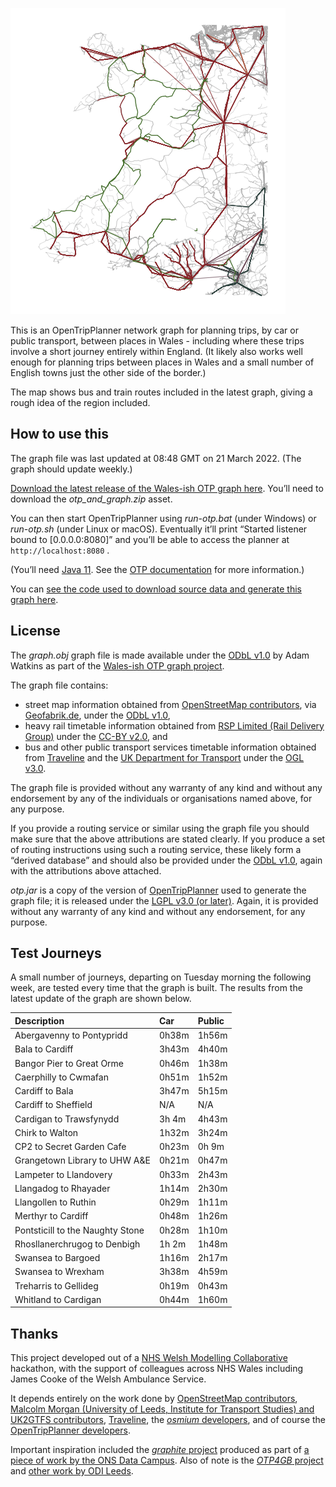 ![](map.png)

This is an OpenTripPlanner network graph for planning trips, by car or public transport, between places in Wales - including where these trips involve a short journey entirely within England. (It likely also works well enough for planning trips between places in Wales and a small number of English towns just the other side of the border.)

The map shows bus and train routes included in the latest graph, giving a rough idea of the region included.

## How to use this

The graph file was last updated at 08:48 GMT on 21 March 2022. (The graph should update weekly.)

[Download the latest release of the Wales-ish OTP graph here](https://github.com/stupidpupil/wales_ish_otp_graph/releases/latest). You’ll need to download the *otp\_and\_graph.zip* asset.

You can then start OpenTripPlanner using *run-otp.bat* (under Windows) or *run-otp.sh* (under Linux or macOS). Eventually it’ll print “Started listener bound to \[0.0.0.0:8080\]” and you’ll be able to access the planner at `http://localhost:8080` .

(You’ll need [Java 11](https://adoptopenjdk.net/?variant=openjdk11&jvmVariant=hotspot). See the [OTP documentation](http://docs.opentripplanner.org/en/latest/) for more information.)

You can [see the code used to download source data and generate this graph here](https://github.com/stupidpupil/wales_ish_otp_graph).

## License

The *graph.obj* graph file is made available under the [ODbL v1.0](https://opendatacommons.org/licenses/odbl/1-0/) by Adam Watkins as part of the [Wales-ish OTP graph project](https://stupidpupil.github.io/wales_ish_otp_graph).

The graph file contains:

  - street map information obtained from [OpenStreetMap contributors](https://www.openstreetmap.org/copyright), via [Geofabrik.de](https://download.geofabrik.de/europe/great-britain.html), under the [ODbL v1.0](https://opendatacommons.org/licenses/odbl/1-0/),
  - heavy rail timetable information obtained from [RSP Limited (Rail Delivery Group)](http://data.atoc.org/) under the [CC-BY v2.0](https://creativecommons.org/licenses/by/2.0/uk/legalcode), and
  - bus and other public transport services timetable information obtained from [Traveline](https://www.travelinedata.org.uk/traveline-open-data/traveline-national-dataset/) and the [UK Department for Transport](https://data.bus-data.dft.gov.uk/) under the [OGL v3.0](https://www.nationalarchives.gov.uk/doc/open-government-licence/version/3/).

The graph file is provided without any warranty of any kind and without any endorsement by any of the individuals or organisations named above, for any purpose.

If you provide a routing service or similar using the graph file you should make sure that the above attributions are stated clearly. If you produce a set of routing instructions using such a routing service, these likely form a “derived database” and should also be provided under the [ODbL v1.0](https://opendatacommons.org/licenses/odbl/1-0/), again with the attributions above attached.

*otp.jar* is a copy of the version of [OpenTripPlanner](https://github.com/opentripplanner/OpenTripPlanner) used to generate the graph file; it is released under the [LGPL v3.0 (or later)](https://github.com/opentripplanner/OpenTripPlanner/blob/dev-2.x/LICENSE). Again, it is provided without any warranty of any kind and without any endorsement, for any purpose.

## Test Journeys

A small number of journeys, departing on Tuesday morning the following week, are tested every time that the graph is built. The results from the latest update of the graph are shown below.

| Description                      | Car   | Public |
| :------------------------------- | :---- | :----- |
| Abergavenny to Pontypridd        | 0h38m | 1h56m  |
| Bala to Cardiff                  | 3h43m | 4h40m  |
| Bangor Pier to Great Orme        | 0h46m | 1h38m  |
| Caerphilly to Cwmafan            | 0h51m | 1h52m  |
| Cardiff to Bala                  | 3h47m | 5h15m  |
| Cardiff to Sheffield             | N/A   | N/A    |
| Cardigan to Trawsfynydd          | 3h 4m | 4h43m  |
| Chirk to Walton                  | 1h32m | 3h24m  |
| CP2 to Secret Garden Cafe        | 0h23m | 0h 9m  |
| Grangetown Library to UHW A\&E   | 0h21m | 0h47m  |
| Lampeter to Llandovery           | 0h33m | 2h43m  |
| Llangadog to Rhayader            | 1h14m | 2h30m  |
| Llangollen to Ruthin             | 0h29m | 1h11m  |
| Merthyr to Cardiff               | 0h48m | 1h26m  |
| Pontsticill to the Naughty Stone | 0h28m | 1h10m  |
| Rhosllanerchrugog to Denbigh     | 1h 2m | 1h48m  |
| Swansea to Bargoed               | 1h16m | 2h17m  |
| Swansea to Wrexham               | 3h38m | 4h59m  |
| Treharris to Gellideg            | 0h19m | 0h43m  |
| Whitland to Cardigan             | 0h44m | 1h60m  |

## Thanks

This project developed out of a [NHS Welsh Modelling Collaborative](https://twitter.com/nhswmc) hackathon, with the support of colleagues across NHS Wales including James Cooke of the Welsh Ambulance Service.

It depends entirely on the work done by [OpenStreetMap contributors](https://www.openstreetmap.org/), [Malcolm Morgan (University of Leeds, Institute for Transport Studies) and UK2GTFS contributors](https://itsleeds.github.io/UK2GTFS/), [Traveline](https://www.travelinedata.org.uk/), the [*osmium* developers](https://osmcode.org/), and of course the [OpenTripPlanner developers](http://www.opentripplanner.org/).

Important inspiration included the [*graphite* project](https://github.com/datasciencecampus/graphite) produced as part of [a piece of work by the ONS Data Campus](https://datasciencecampus.ons.gov.uk/access-to-services-using-multimodal-transport-networks/). Also of note is the [*OTP4GB* project](https://github.com/odileeds/OTP4GB) and [other work by ODI Leeds](https://odileeds.org/blog/2021-06-08-transportaccessibilityinnorthengland).
